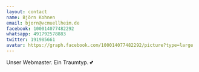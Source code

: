 ```yaml
---
layout: contact
name: Björn Kohnen
email: bjorn@vcmuellheim.de
facebook: 100014077482292
whatsapp: 491792578883
twitter: 191985661
avatar: https://graph.facebook.com/100014077482292/picture?type=large
---
```


Unser Webmaster. Ein Traumtyp. 💕
